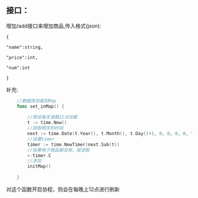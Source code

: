 ## 接口：

增加/add接口来增加商品,传入格式(json):

`{`

  `"name":string,`

  `"price":int,`

  `"num":int`

`}`

补充:
```go
    //数据库加载到Map 
    func set_inMap() {
    
    	//假设每天凌晨12点加载
    	t := time.Now()
    	//获取明天的时间
    	next := time.Date(t.Year(), t.Month(), t.Day()+1, 0, 0, 0, 0, t.Location())
    	//设置timer
    	timer := time.NewTimer(next.Sub(t))
    	//如果啥子商品都没用，就读取
    	<-timer.C
    	//添加
    	initMap()
    
    }
```

对这个函数开启协程，则会在每晚上12点进行刷新